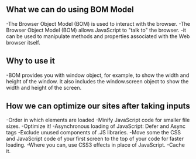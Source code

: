 ## What we can do using BOM Model
-The Browser Object Model (BOM) is used to interact with the browser.
-The Browser Object Model (BOM) allows JavaScript to "talk to" the browser.
-it can be used to manipulate methods and properties associated with the Web browser itself.

## Why to use it
-BOM provides you with window object, for example, to show the width and height of the window. It also includes the window.screen object to show the width and height of the screen.

## How we can optimize our sites after taking inputs
-Order in which elements are loaded
-Minify JavaScript code for smaller file sizes.
-Optimize it!
-Asynchronous loading of JavaScript: Defer and Async tags
-Exclude unused components of .JS libraries.
-Move some the CSS and JavaScript code of your first screen to the top of your code for faster loading.
-Where you can, use CSS3 effects in place of JavaScript.
-Cache it.

